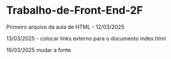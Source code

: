 # Trabalho-de-Front-End-2F
Primeiro arquivo da aula de HTML - 12/03/2025

13/03/2025 - colocar links externo para o documento index.html

19/03/2025 mudar a fonte

